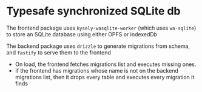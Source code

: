 # Typesafe synchronized SQLite db

The frontend package uses `kysely-wasqlite-worker` (which uses `wa-sqlite`) to store an SQLite database using either OPFS or indexedDb

The backend package uses `drizzle` to generate migrations from schema, and `fastify` to serve them to the frontend

-   On load, the frontend fetches migrations list and executes missing ones.
-   If the frontend has migrations whose name is not on the backend migrations list, then it drops every table and executes every migration it finds
